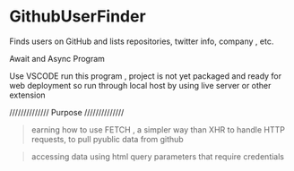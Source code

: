 # GithubUserFinder
Finds users on GitHub and lists repositories, twitter info, company , etc.


Await and Async Program

Use VSCODE run this program , project is not yet packaged and ready for web deployment so run through local host by 
using live server or other extension

////////////// Purpose //////////////


>earning how to use FETCH , a simpler way than XHR to handle HTTP requests, to pull pyublic data from github 

>accessing data using html query parameters that require credentials
